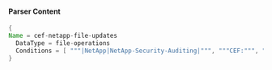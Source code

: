 #### Parser Content
```Java
{
Name = cef-netapp-file-updates
  DataType = file-operations
  Conditions = [ """|NetApp|NetApp-Security-Auditing|""", """CEF:""", """app=CIFS"""]
}
```